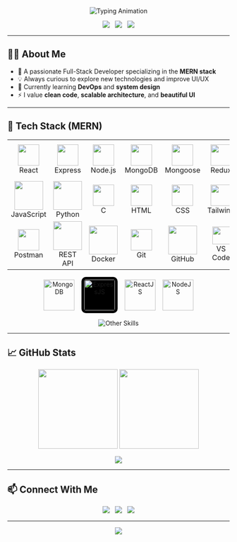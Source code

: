 <!-- Stylish GitHub Profile README -->

<!-- Typing Animation Header -->
<p align="center">
  <img src="https://readme-typing-svg.herokuapp.com?font=Fira+Code&size=24&pause=1000&color=00BFFF&center=true&vCenter=true&width=1000&lines=Hi+there%2C+I'm+Hariprasath+%F0%9F%91%8B;MERN+Stack+Developer+%7C+Full-Stack+Engineer;Building+Clean+and+Modern+Web+Apps" alt="Typing Animation">
</p>

<!-- Social Media Badges -->
<p align="center">
  <a href="https://github.com/Madhan-785"><img src="https://img.shields.io/github/followers/Madhan-785?label=Follow&style=social" /></a>
  &nbsp;
  <a href="mailto:yourmail@example.com"><img src="https://img.shields.io/badge/Gmail-D14836?style=flat&logo=gmail&logoColor=white"/></a>
  &nbsp;
  <a href="https://www.linkedin.com/in/YOUR-LINKEDIN"><img src="https://img.shields.io/badge/LinkedIn-0A66C2?style=flat&logo=linkedin&logoColor=white"/></a>
</p>

---

## 🧑‍💻 About Me

- 🎯 A passionate Full-Stack Developer specializing in the **MERN stack**
- 💡 Always curious to explore new technologies and improve UI/UX
- 🧠 Currently learning **DevOps** and **system design**
- ⚡ I value **clean code**, **scalable architecture**, and **beautiful UI**

---

## 🚀 Tech Stack (MERN)

<table align="center">
  <tr>
    <td align="center"><img src="https://img.icons8.com/color/96/000000/react-native.png" width="48" /><br>React</td>
    <td align="center"><img src="https://skillicons.dev/icons?i=express" width="48" /><br>Express</td>
    <td align="center"><img src="https://img.icons8.com/color/96/000000/nodejs.png" width="48" /><br>Node.js</td>
    <td align="center"><img src="https://img.icons8.com/color/96/000000/mongodb.png" width="48" /><br>MongoDB</td>
    <td align="center"><img src="https://img.icons8.com/color/48/mongoose.png" width="48" /><br>Mongoose</td>
    <td align="center"><img src="https://techstack-generator.vercel.app/redux-icon.svg" width="48" /><br>Redux</td>
    <td align="center"><img width="45" height="45" src="https://img.icons8.com/color/48/firebase.png" /><br>Firebase<br>Basics</td>
    <td align="center"><img src="https://img.icons8.com/color/96/000000/java-web-token.png" width="48" /><br>JWT</td>
  </tr>
  <tr>
    <td align="center"><img src="https://techstack-generator.vercel.app/js-icon.svg" width="65" /><br>JavaScript</td>
    <td align="center"><img src="https://techstack-generator.vercel.app/python-icon.svg" width="65" /><br>Python</td>
    <td align="center"><img src="https://img.icons8.com/fluency/48/c-programming.png" width="48" /><br>C</td>
    <td align="center"><img src="https://skillicons.dev/icons?i=html" width="48" /><br>HTML</td>
    <td align="center"><img src="https://skillicons.dev/icons?i=css" width="48" /><br>CSS</td>
    <td align="center"><img src="https://skillicons.dev/icons?i=tailwind" width="48" /><br>Tailwind</td>
    <td align="center"><img src="https://skillicons.dev/icons?i=bootstrap" width="48" /><br>Bootstrap</td>
    <td align="center"><img src="https://img.icons8.com/color/48/figma--v1.png" width="48" /><br>Figma</td>
  </tr>
  <tr>
    <td align="center"><img src="https://skillicons.dev/icons?i=postman" width="48" /><br>Postman</td>
    <td align="center"><img src="https://techstack-generator.vercel.app/restapi-icon.svg" width="65" /><br>REST API</td>
    <td align="center"><img src="https://techstack-generator.vercel.app/docker-icon.svg" width="65" /><br>Docker</td>
    <td align="center"><img src="https://skillicons.dev/icons?i=git" width="48" /><br>Git</td>
    <td align="center"><img src="https://techstack-generator.vercel.app/github-icon.svg" width="65" /><br>GitHub</td>
    <td align="center"><img src="https://skillicons.dev/icons?i=vscode" width="40" /><br>VS Code</td>
    <td align="center"><img src="https://skillicons.dev/icons?i=postgres" width="48" /><br>PostgreSQL</td>
    <td align="center"><img src="https://techstack-generator.vercel.app/mysql-icon.svg" width="48" /><br>MySQL</td>
  </tr>
</table>



<p align="center">
  <img src="https://img.icons8.com/color/96/000000/mongodb.png" alt="MongoDB" height="70"/>
  &nbsp;&nbsp;
  <img src="https://skillicons.dev/icons?i=express" alt="ExpressJS" height="70" style="background-color:#000; border-radius:10px; padding:6px;" />
  &nbsp;&nbsp;
  <img src="https://img.icons8.com/color/96/000000/react-native.png" alt="ReactJS" height="70"/>
  &nbsp;&nbsp;
  <img src="https://img.icons8.com/color/96/000000/nodejs.png" alt="NodeJS" height="70"/>
</p>


<p align="center">
  <img src="https://skillicons.dev/icons?i=html,css,javascript,tailwind,bootstrap,git,github,vscode" alt="Other Skills" />
</p>

---

## 📈 GitHub Stats

<p align="center">
  <img src="https://github-readme-stats.vercel.app/api?username=Madhan-785&show_icons=true&theme=radical&hide_border=false&border_radius=10" height="180px" />
  <img src="https://github-readme-streak-stats.herokuapp.com?user=Madhan-785&theme=radical&hide_border=false&border_radius=10" height="180px" />
</p>

<p align="center">
  <img src="https://github-readme-stats.vercel.app/api/top-langs/?username=Madhan-785&layout=compact&theme=radical&hide_border=false&border_radius=10" />
</p>

---

## 📫 Connect With Me

<p align="center">
  <a href="mailto:yourmail@example.com"><img src="https://img.shields.io/badge/Gmail-D14836?style=for-the-badge&logo=gmail&logoColor=white" /></a>
  &nbsp;
  <a href="https://www.linkedin.com/in/YOUR-LINKEDIN"><img src="https://img.shields.io/badge/LinkedIn-0A66C2?style=for-the-badge&logo=linkedin&logoColor=white" /></a>
  &nbsp;
  <a href="https://github.com/Madhan-785"><img src="https://img.shields.io/badge/GitHub-100000?style=for-the-badge&logo=github&logoColor=white" /></a>
</p>

---

<p align="center">
  <img src="https://capsule-render.vercel.app/api?type=waving&color=00BFFF&height=100&section=footer"/>
</p>
